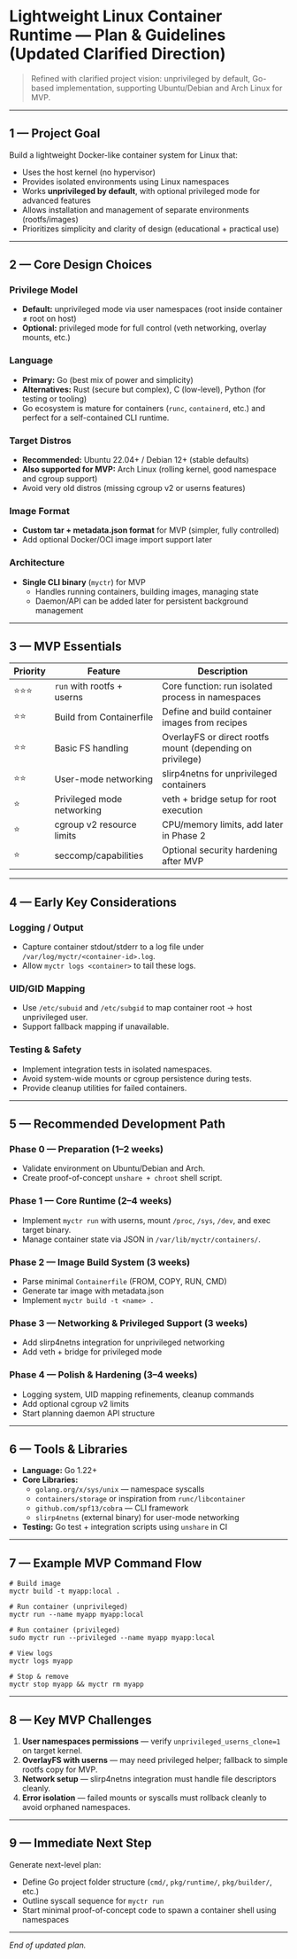 # Lightweight Linux Container Runtime — Plan & Guidelines (Updated Clarified Direction)

> Refined with clarified project vision: unprivileged by default, Go-based implementation, supporting Ubuntu/Debian and Arch Linux for MVP.

---

## 1 — Project Goal

Build a lightweight Docker-like container system for Linux that:
- Uses the host kernel (no hypervisor)
- Provides isolated environments using Linux namespaces
- Works **unprivileged by default**, with optional privileged mode for advanced features
- Allows installation and management of separate environments (rootfs/images)
- Prioritizes simplicity and clarity of design (educational + practical use)

---

## 2 — Core Design Choices

### Privilege Model
- **Default:** unprivileged mode via user namespaces (root inside container ≠ root on host)
- **Optional:** privileged mode for full control (veth networking, overlay mounts, etc.)

### Language
- **Primary:** Go (best mix of power and simplicity)
- **Alternatives:** Rust (secure but complex), C (low-level), Python (for testing or tooling)
- Go ecosystem is mature for containers (`runc`, `containerd`, etc.) and perfect for a self-contained CLI runtime.

### Target Distros
- **Recommended:** Ubuntu 22.04+ / Debian 12+ (stable defaults)
- **Also supported for MVP:** Arch Linux (rolling kernel, good namespace and cgroup support)
- Avoid very old distros (missing cgroup v2 or userns features)

### Image Format
- **Custom tar + metadata.json format** for MVP (simpler, fully controlled)
- Add optional Docker/OCI image import support later

### Architecture
- **Single CLI binary** (`myctr`) for MVP
  - Handles running containers, building images, managing state
  - Daemon/API can be added later for persistent background management

---

## 3 — MVP Essentials

| Priority | Feature | Description |
|-----------|----------|--------------|
| ⭐⭐⭐ | `run` with rootfs + userns | Core function: run isolated process in namespaces |
| ⭐⭐ | Build from Containerfile | Define and build container images from recipes |
| ⭐⭐ | Basic FS handling | OverlayFS or direct rootfs mount (depending on privilege) |
| ⭐⭐ | User-mode networking | slirp4netns for unprivileged containers |
| ⭐ | Privileged mode networking | veth + bridge setup for root execution |
| ⭐ | cgroup v2 resource limits | CPU/memory limits, add later in Phase 2 |
| ⭐ | seccomp/capabilities | Optional security hardening after MVP |

---

## 4 — Early Key Considerations

### Logging / Output
- Capture container stdout/stderr to a log file under `/var/log/myctr/<container-id>.log`.
- Allow `myctr logs <container>` to tail these logs.

### UID/GID Mapping
- Use `/etc/subuid` and `/etc/subgid` to map container root → host unprivileged user.
- Support fallback mapping if unavailable.

### Testing & Safety
- Implement integration tests in isolated namespaces.
- Avoid system-wide mounts or cgroup persistence during tests.
- Provide cleanup utilities for failed containers.

---

## 5 — Recommended Development Path

### Phase 0 — Preparation (1–2 weeks)
- Validate environment on Ubuntu/Debian and Arch.
- Create proof-of-concept `unshare + chroot` shell script.

### Phase 1 — Core Runtime (2–4 weeks)
- Implement `myctr run` with userns, mount `/proc`, `/sys`, `/dev`, and exec target binary.
- Manage container state via JSON in `/var/lib/myctr/containers/`.

### Phase 2 — Image Build System (3 weeks)
- Parse minimal `Containerfile` (FROM, COPY, RUN, CMD)
- Generate tar image with metadata.json
- Implement `myctr build -t <name> .`

### Phase 3 — Networking & Privileged Support (3 weeks)
- Add slirp4netns integration for unprivileged networking
- Add veth + bridge for privileged mode

### Phase 4 — Polish & Hardening (3–4 weeks)
- Logging system, UID mapping refinements, cleanup commands
- Add optional cgroup v2 limits
- Start planning daemon API structure

---

## 6 — Tools & Libraries

- **Language:** Go 1.22+
- **Core Libraries:**
  - `golang.org/x/sys/unix` — namespace syscalls
  - `containers/storage` or inspiration from `runc/libcontainer`
  - `github.com/spf13/cobra` — CLI framework
  - `slirp4netns` (external binary) for user-mode networking
- **Testing:** Go test + integration scripts using `unshare` in CI

---

## 7 — Example MVP Command Flow

```
# Build image
myctr build -t myapp:local .

# Run container (unprivileged)
myctr run --name myapp myapp:local

# Run container (privileged)
sudo myctr run --privileged --name myapp myapp:local

# View logs
myctr logs myapp

# Stop & remove
myctr stop myapp && myctr rm myapp
```

---

## 8 — Key MVP Challenges

1. **User namespaces permissions** — verify `unprivileged_userns_clone=1` on target kernel.
2. **OverlayFS with userns** — may need privileged helper; fallback to simple rootfs copy for MVP.
3. **Network setup** — slirp4netns integration must handle file descriptors cleanly.
4. **Error isolation** — failed mounts or syscalls must rollback cleanly to avoid orphaned namespaces.

---

## 9 — Immediate Next Step

Generate next-level plan:
- Define Go project folder structure (`cmd/`, `pkg/runtime/`, `pkg/builder/`, etc.)
- Outline syscall sequence for `myctr run`
- Start minimal proof-of-concept code to spawn a container shell using namespaces

---

_End of updated plan._

